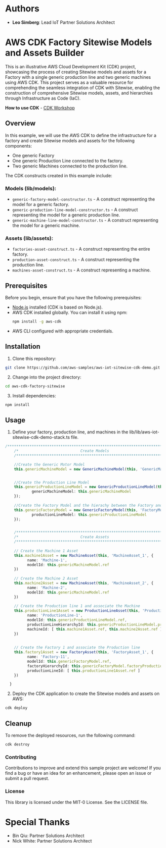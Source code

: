 # Authors
* **Leo Simberg**: Lead IoT Partner Solutions Architect

# AWS CDK Factory Sitewise Models and Assets Builder

This is an illustrative AWS Cloud Development Kit (CDK) project, showcasing the process of creating Sitewise models and assets for a Factory with a single generic production line and two generic machines using AWS CDK. This project serves as a valuable resource for comprehending the seamless integration of CDK with Sitewise, enabling the construction of comprehensive Sitewise models, assets, and hierarchies through Infrastructure as Code (IaC).

**How to use CDK** - [CDK Workshop](https://cdkworkshop.com/)

## Overview

In this example, we will use the AWS CDK to define the infrastructure for a factory and create Sitewise models and assets for the following components:

- One generic Factory
- One generic Production Line connected to the factory.
- Two generic Machines connected to the production line.

The CDK constructs created in this example include:

### Models (lib/models):
- `generic-factory-model-constructor.ts` - A construct representing the model for a generic factory.
- `generic-production-line-model-constructor.ts` - A construct representing the model for a generic production line.
- `generic-machine-line-model-constructor.ts` - A construct representing the model for a generic machine.

### Assets (lib/assets):
- `factories-asset-construct.ts` - A construct representing the entire factory.
- `production-asset-construct.ts` - A construct representing the production line.
- `machines-asset-construct.ts` - A construct representing a machine.

## Prerequisites

Before you begin, ensure that you have the following prerequisites:

- [Node.js](https://nodejs.org/) installed (CDK is based on Node.js).
- AWS CDK installed globally. You can install it using npm:
  ```bash
  npm install -g aws-cdk

- AWS CLI configured with appropriate credentials.


## Installation
1. Clone this repository:

```bash
git clone https://github.com/aws-samples/aws-iot-sitewise-cdk-demo.git
```

2. Change into the project directory:
```bash
cd aws-cdk-factory-sitewise
```

3. Install dependencies:
```bash
npm install
```

## Usage
1. Define your factory, production line, and machines in the lib/lib/aws-iot-sitewise-cdk-demo-stack.ts file. 

```typescript
/**************************************************************************/
    /*                            Create Models                               */
    /**************************************************************************/

    //Create the Generic Motor Model
    this.genericMachineModel = new GenericMachineModel(this, 'GenericMachineModel', {});


    //Create the Production Line Model
    this.genericProductionLineModel = new GenericProductionLineModel(this, 'ProductionLineDemoModel', {
            genericMachineModel: this.genericMachineModel
    });
    
    //Create the Factory Model and the hierachy between the Factory and the Production Line
    this.genericFactoryModel = new GenericFactoryModel(this, 'FactoryModel', {
            productionLineModel: this.genericProductionLineModel
    });


    /**************************************************************************/
    /*                            Create Assets                               */
    /**************************************************************************/
    
    // Create the Machine 1 Asset
    this.machine1Asset = new MachineAsset(this, 'MachineAsset_1', {
          name: 'Machine-1',
          modelId: this.genericMachineModel.ref
    })
    
    // Create the Machine 2 Asset
    this.machine2Asset = new MachineAsset(this, 'MachineAsset_2', {
          name: 'Machine-2',
          modelId: this.genericMachineModel.ref
    })
    
    // Create the Production line 1 and associate the Machine
    this.productionLine1Asset = new ProductionLineAsset(this, 'ProductionLineAsset_1', {
          name: 'ProductionLine-1',
          modelId: this.genericProductionLineModel.ref,
          productionLineHierarchyId: this.genericProductionLineModel.productionMachineHierarchyLogicalId,
          machineId: [ this.machine1Asset.ref, this.machine2Asset.ref ]
    })
    
    
    // Create the Factory 1 and associate the Production line
    this.factory1Asset = new FactoryAsset(this, 'FactoryAsset_1', {
          name: 'Factory-11',
          modelId: this.genericFactoryModel.ref,
          factoryHierarchyId: this.genericFactoryModel.factoryProductionHierarchyLogicalId,
          productionLineId: [ this.productionLine1Asset.ref ]
    })

  }

```
2. Deploy the CDK application to create the Sitewise models and assets on AWS:

```bash
cdk deploy
```

## Cleanup
To remove the deployed resources, run the following command:

```bash
cdk destroy
```

### Contributing
Contributions to improve and extend this sample project are welcome! If you find a bug or have an idea for an enhancement, please open an issue or submit a pull request.

### License
This library is licensed under the MIT-0 License. See the LICENSE file.

### 
# Special Thanks
* Bin Qiu: Partner Solutions Architect 
* Nick White: Partner Solutions Architect
